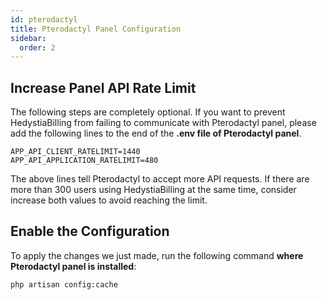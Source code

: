 ```yaml
---
id: pterodactyl
title: Pterodactyl Panel Configuration
sidebar:
  order: 2
---
```


## Increase Panel API Rate Limit

The following steps are completely optional. If you want to prevent HedystiaBilling from failing to communicate with Pterodactyl panel, please add the following lines to the end of the **.env file of Pterodactyl panel**.

```
APP_API_CLIENT_RATELIMIT=1440
APP_API_APPLICATION_RATELIMIT=480
```

The above lines tell Pterodactyl to accept more API requests. If there are more than 300 users using HedystiaBilling at the same time, consider increase both values to avoid reaching the limit.

## Enable the Configuration

To apply the changes we just made, run the following command **where Pterodactyl panel is installed**:

```shell
php artisan config:cache
```
